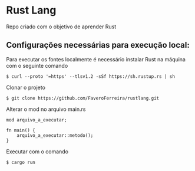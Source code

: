 # Rust Lang

Repo criado com o objetivo de aprender Rust

## Configurações necessárias para execução local: 

Para executar os fontes localmente é necessário instalar Rust na máquina com o seguinte comando

```$ curl --proto '=https' --tlsv1.2 -sSf https://sh.rustup.rs | sh```

Clonar o projeto

```$ git clone https://github.com/FaveroFerreira/rustlang.git```

Alterar o mod no arquivo main.rs

```
mod arquivo_a_executar;

fn main() {
    arquivo_a_executar::metodo();
}
```

Executar com o comando

```$ cargo run```